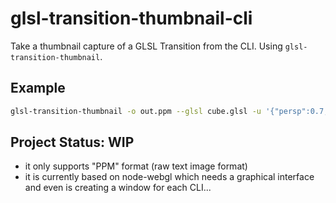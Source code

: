 glsl-transition-thumbnail-cli
=========================

Take a thumbnail capture of a GLSL Transition from the CLI.
Using `glsl-transition-thumbnail`.

Example
---

```bash
glsl-transition-thumbnail -o out.ppm --glsl cube.glsl -u '{"persp":0.7,"unzoom":0.3,"reflection":0.4,"floating":3}' --from from.png --to to.png --width 128 --height 128
```

Project Status: WIP
---

* it only supports "PPM" format (raw text image format)
* it is currently based on node-webgl which needs a graphical interface and even is creating a window for each CLI...

